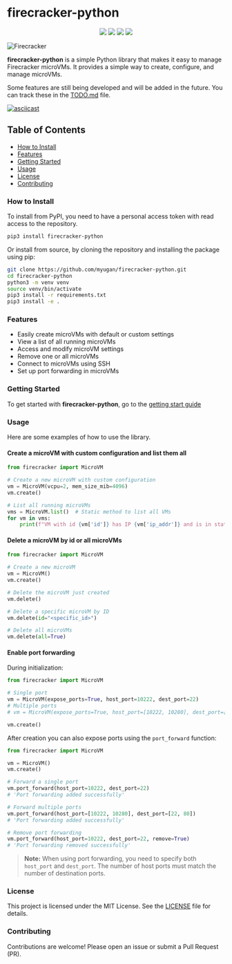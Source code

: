 # firecracker-python

<p align="center">
<a href="https://opensource.org/license/MIT"><img src="https://img.shields.io/badge/License-MIT-yellow.svg"></a>
<a href="https://github.com/myugan/firecracker-python"><img src="https://img.shields.io/github/stars/myugan/firecracker-python.svg?style=social&label=Star"></a>
<a href="https://github.com/myugan/firecracker-python"><img src="https://img.shields.io/github/forks/myugan/firecracker-python.svg?style=social&label=Fork"></a>
<a href="https://github.com/myugan/firecracker-python"><img src="https://img.shields.io/github/watchers/myugan/firecracker-python.svg?style=social&label=Watch"></a>
</p>

![Firecracker](img/firecracker.png)

**firecracker-python** is a simple Python library that makes it easy to manage Firecracker microVMs. It provides a simple way to create, configure, and manage microVMs.

Some features are still being developed and will be added in the future. You can track these in the [TODO.md](TODO.md) file.

[![asciicast](https://asciinema.org/a/nCD68S0KICqXt5206Eb3TA8FJ.svg)](https://asciinema.org/a/nCD68S0KICqXt5206Eb3TA8FJ)

## Table of Contents

- [How to Install](#how-to-install)
- [Features](#features)
- [Getting Started](#getting-started)
- [Usage](#usage)
- [License](#license)
- [Contributing](#contributing)

### How to Install

To install from PyPI, you need to have a personal access token with read access to the repository.

```bash
pip3 install firecracker-python
```

Or install from source, by cloning the repository and installing the package using pip:

```bash
git clone https://github.com/myugan/firecracker-python.git
cd firecracker-python
python3 -m venv venv
source venv/bin/activate
pip3 install -r requirements.txt
pip3 install -e .
```

### Features

- Easily create microVMs with default or custom settings
- View a list of all running microVMs
- Access and modify microVM settings
- Remove one or all microVMs
- Connect to microVMs using SSH
- Set up port forwarding in microVMs

### Getting Started

To get started with **firecracker-python**, go to the [getting start guide](docs/getting-started.md)

### Usage

Here are some examples of how to use the library.

#### Create a microVM with custom configuration and list them all

```python
from firecracker import MicroVM

# Create a new microVM with custom configuration
vm = MicroVM(vcpu=2, mem_size_mib=4096)
vm.create()

# List all running microVMs
vms = MicroVM.list()  # Static method to list all VMs
for vm in vms:
    print(f"VM with id {vm['id']} has IP {vm['ip_addr']} and is in state {vm['state']}")
```

#### Delete a microVM by id or all microVMs

```python
from firecracker import MicroVM

# Create a new microVM
vm = MicroVM()
vm.create()

# Delete the microVM just created
vm.delete()

# Delete a specific microVM by ID
vm.delete(id="<specific_id>")

# Delete all microVMs
vm.delete(all=True)
```

#### Enable port forwarding

During initialization:

```python
from firecracker import MicroVM

# Single port
vm = MicroVM(expose_ports=True, host_port=10222, dest_port=22)
# Multiple ports
# vm = MicroVM(expose_ports=True, host_port=[10222, 10280], dest_port=[22, 80])

vm.create()
```

After creation you can also expose ports using the `port_forward` function:

```python
from firecracker import MicroVM

vm = MicroVM()
vm.create()

# Forward a single port
vm.port_forward(host_port=10222, dest_port=22)
# 'Port forwarding added successfully'

# Forward multiple ports
vm.port_forward(host_port=[10222, 10280], dest_port=[22, 80])
# 'Port forwarding added successfully'

# Remove port forwarding
vm.port_forward(host_port=10222, dest_port=22, remove=True)
# 'Port forwarding removed successfully'
```

> **Note:** When using port forwarding, you need to specify both `host_port` and `dest_port`. The number of host ports must match the number of destination ports.

### License

This project is licensed under the MIT License. See the [LICENSE](LICENSE) file for details.

### Contributing

Contributions are welcome! Please open an issue or submit a Pull Request (PR).
